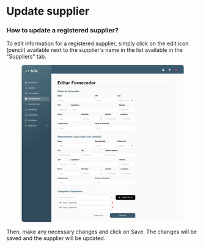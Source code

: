 # Update supplier

### How to update a registered supplier?

To edit information for a registered supplier, simply click on the edit icon (pencil) available next to the supplier's name in the list available in the "Suppliers" tab.

<figure><img src="../../../.gitbook/assets/Editar novo fornecedor.png" alt=""><figcaption></figcaption></figure>

Then, make any necessary changes and click on Save. The changes will be saved and the supplier will be updated.
